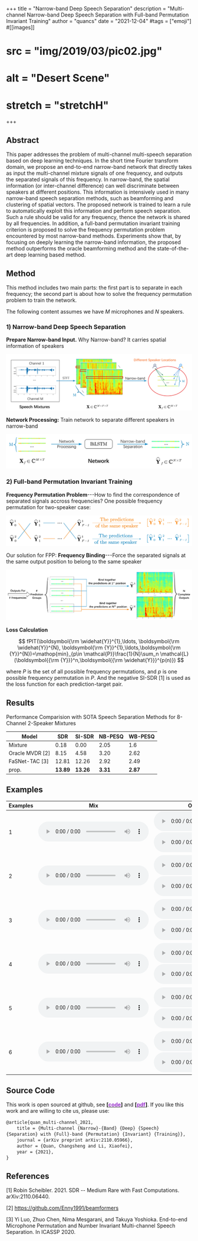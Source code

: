 +++
title = "Narrow-band Deep Speech Separation"
description = "Multi-channel Narrow-band Deep Speech Separation with Full-band Permutation Invariant Training"
author = "quancs"
date = "2021-12-04"
#tags = ["emoji"]
#[[images]]
#  src = "img/2019/03/pic02.jpg"
#  alt = "Desert Scene"
#  stretch = "stretchH"
+++

<script src="https://polyfill.io/v3/polyfill.min.js?features=es6"></script>
<script id="MathJax-script" async src="https://cdn.jsdelivr.net/npm/mathjax@3/es5/tex-mml-chtml.js"></script>

## Abstract
This paper addresses the problem of multi-channel multi-speech separation based on deep learning techniques.
In the short time Fourier transform domain, we propose an end-to-end narrow-band network that directly takes as input the multi-channel mixture signals of one frequency, and outputs the separated signals of this frequency.
In narrow-band, the spatial information (or inter-channel difference) can well discriminate between speakers at different positions.
This information is intensively used in many narrow-band speech separation methods, such as beamforming and clustering of spatial vectors.
The proposed network is trained to learn a rule to automatically exploit this information and perform speech separation.
Such a rule should be valid for any frequency, thence the network is shared by all frequencies.
In addition, a full-band permutation invariant training criterion is proposed to solve the frequency permutation problem encountered by most narrow-band methods.
Experiments show that, by focusing on deeply learning the narrow-band information, the proposed method outperforms the oracle beamforming method and the state-of-the-art deep learning based method. 

## Method
This method includes two main parts:
the first part is to separate in each frequency;
the second part is about how to solve the frequency permutation problem to train the network.

The following content assumes we have *M* microphones and *N* speakers.

### 1) Narrow-band Deep Speech Separation
**Prepare Narrow-band Input.**
Why Narrow-band? It carries spatial information of speakers

![image](/blog/NBSS_examples/narrow_band_input.jpg "from time domain to narrow-band input")

**Network Processing:** Train network to separate different speakers in narrow-band

![image2](/blog/NBSS_examples/network_processing.jpg "Send narrow-band input to the network")

### 2) Full-band Permutation Invariant Training

**Frequency Permutation Problem**---How to find the correspondence of separated signals accross frequencies? One possible frequency permutation for two-speaker case:

![image3](/blog/NBSS_examples/fpp.jpg)

Our solution for FPP: **Frequency Binding**---Force the separated signals at the same output position to belong to the same speaker

![image4](/blog/NBSS_examples/frequency_binding.jpg)

**Loss Calculation**

$$ fPIT(\boldsymbol{\rm \widehat{Y}}^{1},\ldots, \boldsymbol{\rm \widehat{Y}}^{N}, \boldsymbol{\rm {Y}}^{1},\ldots,\boldsymbol{\rm {Y}}^{N})=\mathop{min}_{p\in \mathcal{P}}\frac{1}{N}\sum_n \mathcal{L}(\boldsymbol{{\rm {Y}}}^n,\boldsymbol{{\rm \widehat{Y}}}^{p(n)}) $$

where *P* is the set of all possible frequency permutations, and *p* is one possible frequency permutation in *P*.
And the negative SI-SDR [1] is used as the loss function for each prediction-target pair.

## Results 

Performance Comparision with SOTA Speech Separation Methods for 8-Channel 2-Speaker Mixtures

Model | SDR | SI-SDR | NB-PESQ | WB-PESQ
------|------|------|------|------
Mixture | 0.18 | 0.00 | 2.05 | 1.6 
Oracle MVDR [2] | 8.15 | 4.58 | 3.20 | 2.62 
FaSNet-TAC [3] | 12.81 | 12.26 | 2.92 | 2.49 
prop. | **13.89** | **13.26** | **3.31** | **2.87**

## Examples


Examples | Mix | Oracle MVDR [2] | FaSNet-TAC [3] | prop.
---------|-----|-------------|------------|------
1        | <audio controls src="/blog/NBSS_examples/1_mix.wav" ></audio> | <audio controls src="/blog/NBSS_examples/1_spk1_p_MVDR.wav" ></audio> </br> <audio controls src="/blog/NBSS_examples/1_spk2_p_MVDR.wav" ></audio> | <audio controls src="/blog/NBSS_examples/1_spk1_p_TAC.wav" ></audio> </br> <audio controls src="/blog/NBSS_examples/1_spk2_p_TAC.wav" ></audio> | <audio controls src="/blog/NBSS_examples/1_spk1_p_NBSS.wav" ></audio> </br> <audio controls src="/blog/NBSS_examples/1_spk2_p_NBSS.wav" ></audio>
2        | <audio controls src="/blog/NBSS_examples/0_mix.wav" ></audio> | <audio controls src="/blog/NBSS_examples/0_spk1_p_MVDR.wav" ></audio> </br> <audio controls src="/blog/NBSS_examples/0_spk2_p_MVDR.wav" ></audio> | <audio controls src="/blog/NBSS_examples/0_spk1_p_TAC.wav" ></audio> </br> <audio controls src="/blog/NBSS_examples/0_spk2_p_TAC.wav" ></audio> | <audio controls src="/blog/NBSS_examples/0_spk1_p_NBSS.wav" ></audio> </br> <audio controls src="/blog/NBSS_examples/0_spk2_p_NBSS.wav" ></audio>
3        | <audio controls src="/blog/NBSS_examples/2_mix.wav" ></audio> | <audio controls src="/blog/NBSS_examples/2_spk1_p_MVDR.wav" ></audio> </br> <audio controls src="/blog/NBSS_examples/2_spk2_p_MVDR.wav" ></audio> | <audio controls src="/blog/NBSS_examples/2_spk1_p_TAC.wav" ></audio> </br> <audio controls src="/blog/NBSS_examples/2_spk2_p_TAC.wav" ></audio> | <audio controls src="/blog/NBSS_examples/2_spk1_p_NBSS.wav" ></audio> </br> <audio controls src="/blog/NBSS_examples/2_spk2_p_NBSS.wav" ></audio>
4        | <audio controls src="/blog/NBSS_examples/3_mix.wav" ></audio> | <audio controls src="/blog/NBSS_examples/3_spk1_p_MVDR.wav" ></audio> </br> <audio controls src="/blog/NBSS_examples/3_spk2_p_MVDR.wav" ></audio> | <audio controls src="/blog/NBSS_examples/3_spk1_p_TAC.wav" ></audio> </br> <audio controls src="/blog/NBSS_examples/3_spk2_p_TAC.wav" ></audio> | <audio controls src="/blog/NBSS_examples/3_spk1_p_NBSS.wav" ></audio> </br> <audio controls src="/blog/NBSS_examples/3_spk2_p_NBSS.wav" ></audio>
5        | <audio controls src="/blog/NBSS_examples/4_mix.wav" ></audio> | <audio controls src="/blog/NBSS_examples/4_spk1_p_MVDR.wav" ></audio> </br> <audio controls src="/blog/NBSS_examples/4_spk2_p_MVDR.wav" ></audio> | <audio controls src="/blog/NBSS_examples/4_spk1_p_TAC.wav" ></audio> </br> <audio controls src="/blog/NBSS_examples/4_spk2_p_TAC.wav" ></audio> | <audio controls src="/blog/NBSS_examples/4_spk1_p_NBSS.wav" ></audio> </br> <audio controls src="/blog/NBSS_examples/4_spk2_p_NBSS.wav" ></audio>
6        | <audio controls src="/blog/NBSS_examples/5_mix.wav" ></audio> | <audio controls src="/blog/NBSS_examples/5_spk1_p_MVDR.wav" ></audio> </br> <audio controls src="/blog/NBSS_examples/5_spk2_p_MVDR.wav" ></audio> | <audio controls src="/blog/NBSS_examples/5_spk1_p_TAC.wav" ></audio> </br> <audio controls src="/blog/NBSS_examples/5_spk2_p_TAC.wav" ></audio> | <audio controls src="/blog/NBSS_examples/5_spk1_p_NBSS.wav" ></audio> </br> <audio controls src="/blog/NBSS_examples/5_spk2_p_NBSS.wav" ></audio>


## Source Code
This work is open sourced at github, see **[\[<font color=DarkOrchid>code</font>\]](https://github.com/quancs/NBSS)** and **[\[<font color=DarkOrchid>pdf</font>\]](https://arxiv.org/pdf/2110.05966)**. If you like this work and are willing to cite us, please use:
```
@article{quan_multi-channel_2021,
	title = {Multi-channel {Narrow}-{Band} {Deep} {Speech} {Separation} with {Full}-band {Permutation} {Invariant} {Training}},
	journal = {arXiv preprint arXiv:2110.05966},
	author = {Quan, Changsheng and Li, Xiaofei},
	year = {2021},
}
```

## References

[1] Robin Scheibler. 2021. SDR -- Medium Rare with Fast Computations. arXiv:2110.06440.

[2] https://github.com/Enny1991/beamformers

[3] Yi Luo, Zhuo Chen, Nima Mesgarani, and Takuya Yoshioka. End-to-end Microphone Permutation and Number Invariant Multi-channel Speech Separation. In ICASSP 2020.

